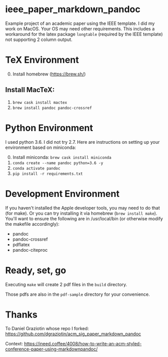 # ieee_paper_markdown_pandoc
Example project of an academic paper using the IEEE template. I did my work on MacOS. Your OS may need other requirements.
This includes a workaround for the latex package `longtable` (required by the IEEE template) not supporting 2 column output.

# TeX Environment
0. Install homebrew (https://brew.sh/)

## Install MacTeX:
1. `brew cask install mactex`
2. `brew install pandoc pandoc-crossref`

# Python Environment
I used python 3.6. I did not try 2.7. Here are instructions on setting up your environment based on miniconda:

0. Install miniconda: `brew cask install miniconda`
1. `conda create --name pandoc python=3.6 -y`
2. `conda activate pandoc`
3. `pip install -r requirements.txt`

# Development Environment
If you haven't installed the Apple developer tools, you may need to do that (for make).
Or you can try installing it via homebrew (`brew install make`).
You'll want to ensure the following are in /usr/local/bin (or otherwise modify the makefile accordingly):

* pandoc
* pandoc-crossref
* pdflatex
* pandoc-citeproc

# Ready, set, go
Executing `make` will create 2 pdf files in the `build` directory.

Those pdfs are also in the `pdf-sample` directory for your convenience.

# Thanks
To Daniel Graziotin whose repo I forked: https://github.com/dgraziotin/acm_sig_paper_markdown_pandoc

Context: https://ineed.coffee/4008/how-to-write-an-acm-styled-conference-paper-using-markdownpandoc/
